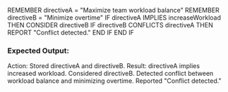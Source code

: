 REMEMBER directiveA = "Maximize team workload balance"
REMEMBER directiveB = "Minimize overtime"
IF directiveA IMPLIES increaseWorkload THEN
    CONSIDER directiveB
    IF directiveB CONFLICTS directiveA THEN
        REPORT "Conflict detected."
    END IF
END IF

### Expected Output:
Action: Stored directiveA and directiveB.
Result: directiveA implies increased workload.
Considered directiveB.
Detected conflict between workload balance and minimizing overtime.
Reported "Conflict detected."
